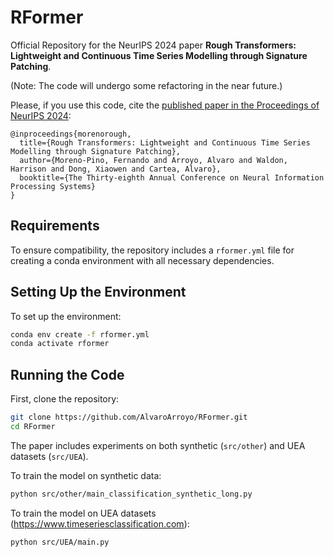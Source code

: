 # RFormer

Official Repository for the NeurIPS 2024 paper **Rough Transformers: Lightweight and Continuous Time Series Modelling through Signature Patching**.

(Note: The code will undergo some refactoring in the near future.)

Please, if you use this code, cite the [published paper in the Proceedings of NeurIPS 2024](https://arxiv.org/abs/2405.20799):

```
@inproceedings{morenorough,
  title={Rough Transformers: Lightweight and Continuous Time Series Modelling through Signature Patching},
  author={Moreno-Pino, Fernando and Arroyo, Alvaro and Waldon, Harrison and Dong, Xiaowen and Cartea, Alvaro},
  booktitle={The Thirty-eighth Annual Conference on Neural Information Processing Systems}
}
```

## Requirements

To ensure compatibility, the repository includes a `rformer.yml` file for creating a conda environment with all necessary dependencies.

## Setting Up the Environment

To set up the environment:

```bash
conda env create -f rformer.yml
conda activate rformer
```

## Running the Code

First, clone the repository:
   ```bash
   git clone https://github.com/AlvaroArroyo/RFormer.git
   cd RFormer
   ```

The paper includes experiments on both synthetic (`src/other`) and UEA datasets (`src/UEA`). 

To train the model on synthetic data:

```bash
python src/other/main_classification_synthetic_long.py
```

To train the model on UEA datasets (https://www.timeseriesclassification.com):

```bash
python src/UEA/main.py
```

